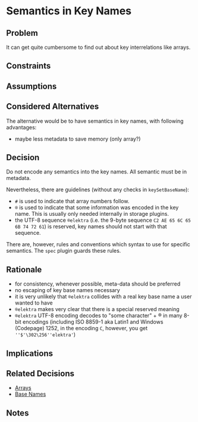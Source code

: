 # Semantics in Key Names

## Problem

It can get quite cumbersome to find out about key interrelations like arrays.

## Constraints

## Assumptions

## Considered Alternatives

The alternative would be to have semantics in key names, with following advantages:

- maybe less metadata to save memory (only array?)

## Decision

Do not encode any semantics into the key names.
All semantic must be in metadata.

Nevertheless, there are guidelines (without any checks in `keySetBaseName`):

- `#` is used to indicate that array numbers follow.
- `®` is used to indicate that some information was encoded in the key name.
  This is usually only needed internally in storage plugins.
- the UTF-8 sequence `®elektra` (i.e. the 9-byte sequence `C2 AE 65 6C 65 6B 74 72 61`) is reserved,
  key names should not start with that sequence.

There are, however, rules and conventions which syntax to use for specific semantics.
The `spec` plugin guards these rules.

## Rationale

- for consistency, whenever possible, meta-data should be preferred
- no escaping of key base names necessary
- it is very unlikely that `®elektra`  collides with a real key base name
  a user wanted to have
- `®elektra` makes very clear that there is a special reserved meaning
- `®elektra` UTF-8 encoding decodes to "some character" + ® in many 8-bit encodings
  (including ISO 8859-1 aka Latin1 and Windows (Codepage) 1252,
   in the encoding `C`, however, you get `''$'\302\256''elektra'`)

## Implications

## Related Decisions

- [Arrays](array.md)
- [Base Names](base_name.md)

## Notes
